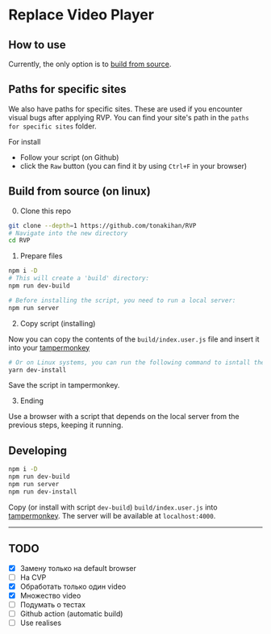 # Replace Video Player

## How to use
Currently, the only option is to [build from source](#build-from-source-on-linux).

## Paths for specific sites
We also have paths for specific sites. These are used if
you encounter visual bugs after applying RVP. You can
find your site's path in the `paths for specific sites` folder.

For install
- Follow your script (on Github)
- click the `Raw` button (you can find it by using `Ctrl+F` in your browser)

## Build from source (on linux)
0. Clone this repo
```sh
git clone --depth=1 https://github.com/tonakihan/RVP
# Navigate into the new directory
cd RVP
```

1. Prepare files

```sh
npm i -D
# This will create a 'build' directory:
npm run dev-build

# Before installing the script, you need to run a local server:
npm run server
```

2. Copy script (installing)

Now you can copy the contents of the `build/index.user.js` file
and insert it into your [tampermonkey](https://www.tampermonkey.net/)
```sh
# Or on Linux systems, you can run the following command to isntall the script to your browser:
yarn dev-install
```

Save the script in tampermonkey.

3. Ending

Use a browser with a script that depends on the local server from the previous
steps, keeping it running.

## Developing
```sh
npm i -D
npm run dev-build
npm run server
npm run dev-install
```
Copy (or install with script `dev-build`) `build/index.user.js` into
[tampermonkey](https://www.tampermonkey.net/). The server will be available at `localhost:4000`.

---
## TODO
- [x] Замену только на default browser
- [ ] На CVP
- [x] Обработать только один video
- [x] Множество video
- [ ] Подумать о тестах
- [ ] Github action (automatic build)
- [ ] Use realises
